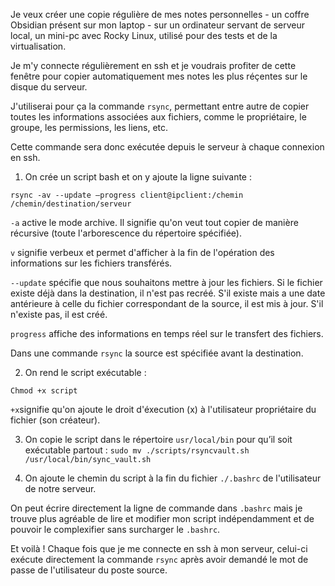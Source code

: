Je veux créer une copie régulière de mes notes personnelles - un coffre Obsidian présent sur mon laptop - sur un ordinateur
servant de serveur local, un mini-pc avec Rocky Linux, utilisé pour des tests et de la virtualisation.

Je m'y connecte régulièrement en ssh et je voudrais profiter de cette fenêtre pour copier automatiquement mes notes les plus réçentes sur le disque du serveur.

J'utiliserai pour ça la commande `rsync`, permettant entre autre de copier toutes les informations associées aux fichiers, comme le propriétaire, le groupe, les permissions, les liens, etc.

Cette commande sera donc exécutée depuis le serveur à chaque connexion en ssh.

1. On crée un script bash et on y ajoute la ligne suivante :

`rsync -av --update —progress client@ipclient:/chemin /chemin/destination/serveur`

`-a` active le mode archive. Il signifie qu'on veut tout copier de manière récursive (toute l'arborescence du répertoire spécifiée).

`v` signifie verbeux et permet d'afficher à la fin de l'opération des informations sur les fichiers transférés.

`--update` spécifie que nous souhaitons mettre à jour les fichiers. Si le fichier existe déjà dans la destination, il n'est pas recréé. S'il existe mais a une date antérieure à celle du fichier correspondant de la source,
il est mis à jour. S'il n'existe pas, il est créé.

`progress` affiche des informations en temps réel sur le transfert des fichiers.

Dans une commande `rsync` la source est spécifiée avant la destination.

2. On rend le script exécutable :

`Chmod +x script`

`+x`signifie qu'on ajoute le droit d'éxecution (x) à l'utilisateur propriétaire du fichier (son créateur).

3. On copie le script dans le répertoire `usr/local/bin` pour qu’il soit exécutable partout :
`sudo mv ./scripts/rsyncvault.sh /usr/local/bin/sync_vault.sh`

5. On ajoute le chemin du script à la fin du fichier `./.bashrc` de l'utilisateur de notre serveur.

On peut écrire directement la ligne de commande dans `.bashrc` mais je trouve plus agréable de lire et modifier mon script indépendamment et de pouvoir le complexifier sans surcharger le `.bashrc`.

Et voilà ! Chaque fois que je me connecte en ssh à mon serveur, celui-ci exécute directement la commande `rsync` après avoir demandé le mot de passe de l'utilisateur du poste source.
